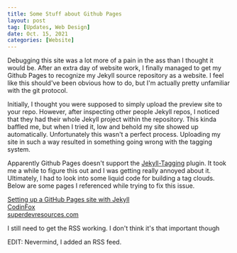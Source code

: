 ```yaml
---
title: Some Stuff about Github Pages
layout: post
tag: [Updates, Web Design]
date: Oct. 15, 2021
categories: [Website]
---
```


Debugging this site was a lot more of a pain in the ass than I thought it would be. After an extra day of website work, I finally managed to get my Github Pages to recognize my Jekyll source repository as a website. I feel like this should've been obvious how to do, but I'm actually pretty unfamiliar with the git protocol.

Initially, I thought you were supposed to simply upload the preview site to your repo. However, after inspecting other people Jekyll repos, I noticed that they had their whole Jekyll project within the repository. This kinda baffled me, but when I tried it, low and behold my site showed up automatically. Unfortunately this wasn't a perfect process. Uploading my site in such a way resulted in something going wrong with the tagging system.

Apparently Github Pages doesn't support the [Jekyll-Tagging](https://github.com/pattex/jekyll-tagging) plugin. It took me a while to figure this out and I was getting really annoyed about it. Ultimately, I had to look into some liquid code for building a tag clouds. Below are some pages I referenced while trying to fix this issue.

[Setting up a GitHub Pages site with Jekyll](https://docs.github.com/en/pages/setting-up-a-github-pages-site-with-jekyll)\
[CodinFox](https://codinfox.github.io/dev/2015/03/06/use-tags-and-categories-in-your-jekyll-based-github-pages/)\
[superdevresources.com](https://superdevresources.com/tag-cloud-jekyll/)

I still need to get the RSS working. I don't think it's that important though

EDIT: Nevermind, I added an RSS feed.
